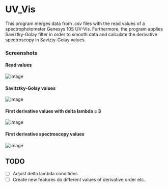 # UV_Vis
This program merges data from .csv files with the read values of a
spectrophotometer Genesys 10S UV-Vis. Furthermore, the program applies
Saviztky-Golay filter in order to smooth data and calculate the derivative
spectroscopy in Savizty-Golay values.


### Screenshots

#### Read values
![image](https://user-images.githubusercontent.com/42140919/54848372-de16a000-4cbf-11e9-9385-17dd935e58a2.png)
#### Savitztky-Golay values
![image](https://user-images.githubusercontent.com/42140919/54848417-f8e91480-4cbf-11e9-8700-34aad0a28fff.png)
#### First derivative values with delta lambda = 3
![image](https://user-images.githubusercontent.com/42140919/54848454-0b634e00-4cc0-11e9-81f6-9f2d614e949a.png)
#### First derivative spectroscopy values
![image](https://user-images.githubusercontent.com/42140919/54848496-2c2ba380-4cc0-11e9-9fdb-94e44ffb36ad.png)

## TODO
- [ ] Adjust delta lambda conditions
- [ ] Create new features do different values of derivative order etc.
